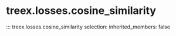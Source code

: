 
# treex.losses.cosine_similarity

::: treex.losses.cosine_similarity
    selection:
        inherited_members: false